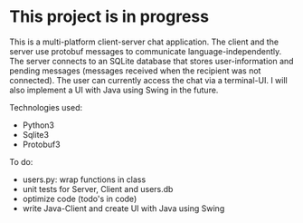 # This project is in progress

This is a multi-platform client-server chat application. The client and the server use protobuf messages to communicate language-independently. The server connects to an SQLite database that stores user-information and pending messages (messages received when the recipient was not connected). The user can currently access the chat via a terminal-UI. I will also implement a UI with Java using Swing in the future.

Technologies used:
- Python3
- Sqlite3
- Protobuf3

To do:
- users.py: wrap functions in class
- unit tests for Server, Client and users.db
- optimize code (todo's in code)
- write Java-Client and create UI with Java using Swing
